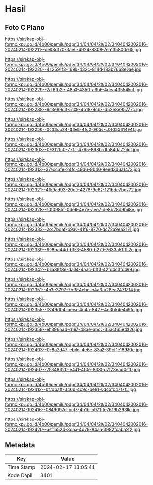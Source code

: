 # Hasil

## Foto C Plano

https://sirekap-obj-formc.kpu.go.id/4b00/pemilu/pdpr/34/04/04/20/02/3404042002016-20240214-192211--de03df70-3ae0-4924-8808-7ea135800e65.jpg

https://sirekap-obj-formc.kpu.go.id/4b00/pemilu/pdpr/34/04/04/20/02/3404042002016-20240214-192220--442591f3-169b-432c-814d-183b7668e0ae.jpg

https://sirekap-obj-formc.kpu.go.id/4b00/pemilu/pdpr/34/04/04/20/02/3404042002016-20240214-192229--2af6fb2e-48a3-4350-a6b6-4dea435545cf.jpg

https://sirekap-obj-formc.kpu.go.id/4b00/pemilu/pdpr/34/04/04/20/02/3404042002016-20240214-192238--9c3e89c3-5109-4b18-9cb8-d52e8e95777c.jpg

https://sirekap-obj-formc.kpu.go.id/4b00/pemilu/pdpr/34/04/04/20/02/3404042002016-20240214-192256--0633cb24-63e8-4fc2-965d-c0f63581494f.jpg

https://sirekap-obj-formc.kpu.go.id/4b00/pemilu/pdpr/34/04/04/20/02/3404042002016-20240214-192303--09312fc0-771a-4765-898b-dfa84da72dcf.jpg

https://sirekap-obj-formc.kpu.go.id/4b00/pemilu/pdpr/34/04/04/20/02/3404042002016-20240214-192313--37eccafe-24fc-49d6-9b40-9eed3d6a1473.jpg

https://sirekap-obj-formc.kpu.go.id/4b00/pemilu/pdpr/34/04/04/20/02/3404042002016-20240214-192321--4fb9ad93-20d9-4278-9e62-121bde7bd772.jpg

https://sirekap-obj-formc.kpu.go.id/4b00/pemilu/pdpr/34/04/04/20/02/3404042002016-20240214-192328--1010985f-0de6-4e7e-aee7-de8b28d9bd8e.jpg

https://sirekap-obj-formc.kpu.go.id/4b00/pemilu/pdpr/34/04/04/20/02/3404042002016-20240214-192333--2cc7bdaf-b9a0-41f6-8770-dc72a9ea2191.jpg

https://sirekap-obj-formc.kpu.go.id/4b00/pemilu/pdpr/34/04/04/20/02/3404042002016-20240214-192339--908ba44d-b153-4580-b270-7633a51ffb2c.jpg

https://sirekap-obj-formc.kpu.go.id/4b00/pemilu/pdpr/34/04/04/20/02/3404042002016-20240214-192342--b6a39f8e-da34-4aac-bff3-42fc4c3fc469.jpg

https://sirekap-obj-formc.kpu.go.id/4b00/pemilu/pdpr/34/04/04/20/02/3404042002016-20240214-192351--4b3e3797-7bf5-4cbc-b4a3-a28ea2471814.jpg

https://sirekap-obj-formc.kpu.go.id/4b00/pemilu/pdpr/34/04/04/20/02/3404042002016-20240214-192355--f3f49d04-beea-4c4a-8427-4e3b54e4d9fc.jpg

https://sirekap-obj-formc.kpu.go.id/4b00/pemilu/pdpr/34/04/04/20/02/3404042002016-20240214-192359--eb396aa4-d197-48ae-abc2-35acf65e4826.jpg

https://sirekap-obj-formc.kpu.go.id/4b00/pemilu/pdpr/34/04/04/20/02/3404042002016-20240214-192403--0e8a2d47-ebdd-4e6e-83a2-39cf1e18980e.jpg

https://sirekap-obj-formc.kpu.go.id/4b00/pemilu/pdpr/34/04/04/20/02/3404042002016-20240214-192407--29348320-e441-4f0e-838f-d7f73ead0ef0.jpg

https://sirekap-obj-formc.kpu.go.id/4b00/pemilu/pdpr/34/04/04/20/02/3404042002016-20240214-192412--bf7dbaff-346d-4c9c-be81-0dc5fc47f7f5.jpg

https://sirekap-obj-formc.kpu.go.id/4b00/pemilu/pdpr/34/04/04/20/02/3404042002016-20240214-192416--0849097d-bcf8-4b1b-b971-fe7619b2936c.jpg

https://sirekap-obj-formc.kpu.go.id/4b00/pemilu/pdpr/34/04/04/20/02/3404042002016-20240214-192420--aef1a524-3daa-4d79-84aa-3982fcaba2f2.jpg


## Metadata

| Key        | Value               |
| ---------- | ------------------- |
| Time Stamp | 2024-02-17 13:05:41 |
| Kode Dapil | 3401                |



